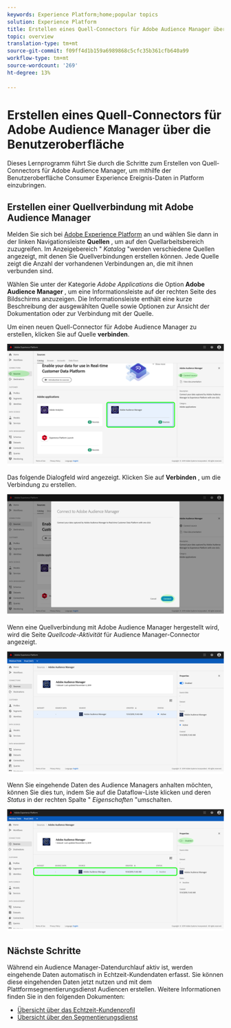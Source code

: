 ```yaml
---
keywords: Experience Platform;home;popular topics
solution: Experience Platform
title: Erstellen eines Quell-Connectors für Adobe Audience Manager über die Benutzeroberfläche
topic: overview
translation-type: tm+mt
source-git-commit: f09ff4d1b159a6989868c5cfc35b361cfb640a99
workflow-type: tm+mt
source-wordcount: '269'
ht-degree: 13%

---
```



# Erstellen eines Quell-Connectors für Adobe Audience Manager über die Benutzeroberfläche

Dieses Lernprogramm führt Sie durch die Schritte zum Erstellen von Quell-Connectors für Adobe Audience Manager, um mithilfe der Benutzeroberfläche Consumer Experience Ereignis-Daten in Platform einzubringen.

## Erstellen einer Quellverbindung mit Adobe Audience Manager

Melden Sie sich bei <a href="https://platform.adobe.com" target="_blank">Adobe Experience Platform</a> an und wählen Sie dann in der linken Navigationsleiste **Quellen** , um auf den Quellarbeitsbereich zuzugreifen. Im Anzeigebereich &quot; *Katalog* &quot;werden verschiedene Quellen angezeigt, mit denen Sie Quellverbindungen erstellen können. Jede Quelle zeigt die Anzahl der vorhandenen Verbindungen an, die mit ihnen verbunden sind.

Wählen Sie unter der Kategorie *Adobe Applications* die Option **Adobe Audience Manager** , um eine Informationsleiste auf der rechten Seite des Bildschirms anzuzeigen. Die Informationsleiste enthält eine kurze Beschreibung der ausgewählten Quelle sowie Optionen zur Ansicht der Dokumentation oder zur Verbindung mit der Quelle.

Um einen neuen Quell-Connector für Adobe Audience Manager zu erstellen, klicken Sie auf Quelle **verbinden**.

![](../../../../images/tutorials/create/aam/aam_catalog.png)

Das folgende Dialogfeld wird angezeigt. Klicken Sie auf **Verbinden** , um die Verbindung zu erstellen.

![](../../../../images/tutorials/create/aam/aam_connect_full.png)

Wenn eine Quellverbindung mit Adobe Audience Manager hergestellt wird, wird die Seite *Quellcode-Aktivität* für Audience Manager-Connector angezeigt.

![](../../../../images/tutorials/create/aam/aam_flow.png)

Wenn Sie eingehende Daten des Audience Managers anhalten möchten, können Sie dies tun, indem Sie auf die Dataflow-Liste klicken und deren *Status* in der rechten Spalte &quot; *Eigenschaften* &quot;umschalten.

![](../../../../images/tutorials/create/aam/aam_flow_disable.png)

## Nächste Schritte

Während ein Audience Manager-Datendurchlauf aktiv ist, werden eingehende Daten automatisch in Echtzeit-Kundendaten erfasst. Sie können diese eingehenden Daten jetzt nutzen und mit dem Plattformsegmentierungsdienst Audiencen erstellen. Weitere Informationen finden Sie in den folgenden Dokumenten:

- [Übersicht über das Echtzeit-Kundenprofil](../../../../../profile/home.md)
- [Übersicht über den Segmentierungsdienst](../../../../../segmentation/home.md)